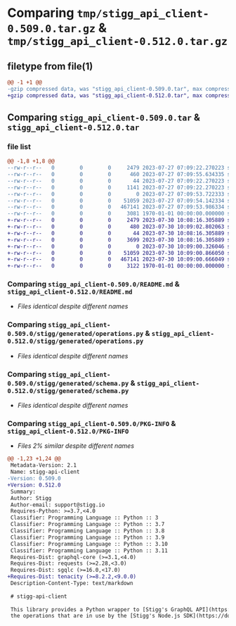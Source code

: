 # Comparing `tmp/stigg_api_client-0.509.0.tar.gz` & `tmp/stigg_api_client-0.512.0.tar.gz`

## filetype from file(1)

```diff
@@ -1 +1 @@
-gzip compressed data, was "stigg_api_client-0.509.0.tar", max compression
+gzip compressed data, was "stigg_api_client-0.512.0.tar", max compression
```

## Comparing `stigg_api_client-0.509.0.tar` & `stigg_api_client-0.512.0.tar`

### file list

```diff
@@ -1,8 +1,8 @@
--rw-r--r--   0        0        0     2479 2023-07-27 07:09:22.270223 stigg_api_client-0.509.0/README.md
--rw-r--r--   0        0        0      460 2023-07-27 07:09:55.634335 stigg_api_client-0.509.0/pyproject.toml
--rw-r--r--   0        0        0       44 2023-07-27 07:09:22.270223 stigg_api_client-0.509.0/stigg/__init__.py
--rw-r--r--   0        0        0     1141 2023-07-27 07:09:22.270223 stigg_api_client-0.509.0/stigg/client.py
--rw-r--r--   0        0        0        0 2023-07-27 07:09:53.722333 stigg_api_client-0.509.0/stigg/generated/__init__.py
--rw-r--r--   0        0        0    51059 2023-07-27 07:09:54.142334 stigg_api_client-0.509.0/stigg/generated/operations.py
--rw-r--r--   0        0        0   467141 2023-07-27 07:09:53.986334 stigg_api_client-0.509.0/stigg/generated/schema.py
--rw-r--r--   0        0        0     3081 1970-01-01 00:00:00.000000 stigg_api_client-0.509.0/PKG-INFO
+-rw-r--r--   0        0        0     2479 2023-07-30 10:08:16.305889 stigg_api_client-0.512.0/README.md
+-rw-r--r--   0        0        0      480 2023-07-30 10:09:02.802063 stigg_api_client-0.512.0/pyproject.toml
+-rw-r--r--   0        0        0       44 2023-07-30 10:08:16.305889 stigg_api_client-0.512.0/stigg/__init__.py
+-rw-r--r--   0        0        0     3699 2023-07-30 10:08:16.305889 stigg_api_client-0.512.0/stigg/client.py
+-rw-r--r--   0        0        0        0 2023-07-30 10:09:00.326046 stigg_api_client-0.512.0/stigg/generated/__init__.py
+-rw-r--r--   0        0        0    51059 2023-07-30 10:09:00.866050 stigg_api_client-0.512.0/stigg/generated/operations.py
+-rw-r--r--   0        0        0   467141 2023-07-30 10:09:00.666049 stigg_api_client-0.512.0/stigg/generated/schema.py
+-rw-r--r--   0        0        0     3122 1970-01-01 00:00:00.000000 stigg_api_client-0.512.0/PKG-INFO
```

### Comparing `stigg_api_client-0.509.0/README.md` & `stigg_api_client-0.512.0/README.md`

 * *Files identical despite different names*

### Comparing `stigg_api_client-0.509.0/stigg/generated/operations.py` & `stigg_api_client-0.512.0/stigg/generated/operations.py`

 * *Files identical despite different names*

### Comparing `stigg_api_client-0.509.0/stigg/generated/schema.py` & `stigg_api_client-0.512.0/stigg/generated/schema.py`

 * *Files identical despite different names*

### Comparing `stigg_api_client-0.509.0/PKG-INFO` & `stigg_api_client-0.512.0/PKG-INFO`

 * *Files 2% similar despite different names*

```diff
@@ -1,23 +1,24 @@
 Metadata-Version: 2.1
 Name: stigg-api-client
-Version: 0.509.0
+Version: 0.512.0
 Summary: 
 Author: Stigg
 Author-email: support@stigg.io
 Requires-Python: >=3.7,<4.0
 Classifier: Programming Language :: Python :: 3
 Classifier: Programming Language :: Python :: 3.7
 Classifier: Programming Language :: Python :: 3.8
 Classifier: Programming Language :: Python :: 3.9
 Classifier: Programming Language :: Python :: 3.10
 Classifier: Programming Language :: Python :: 3.11
 Requires-Dist: graphql-core (>=3.1,<4.0)
 Requires-Dist: requests (>=2.28,<3.0)
 Requires-Dist: sgqlc (>=16.0,<17.0)
+Requires-Dist: tenacity (>=8.2.2,<9.0.0)
 Description-Content-Type: text/markdown
 
 # stigg-api-client
 
 This library provides a Python wrapper to [Stigg's GraphQL API](https://docs.stigg.io/docs/graphql-api) based on 
 the operations that are in use by the [Stigg's Node.js SDK](https://docs.stigg.io/docs/nodejs-sdk).
```


